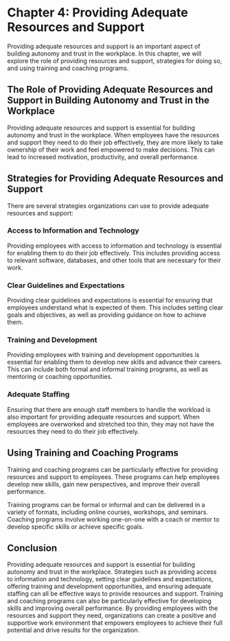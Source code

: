 Chapter 4: Providing Adequate Resources and Support
===================================================

Providing adequate resources and support is an important aspect of building autonomy and trust in the workplace. In this chapter, we will explore the role of providing resources and support, strategies for doing so, and using training and coaching programs.

The Role of Providing Adequate Resources and Support in Building Autonomy and Trust in the Workplace
----------------------------------------------------------------------------------------------------

Providing adequate resources and support is essential for building autonomy and trust in the workplace. When employees have the resources and support they need to do their job effectively, they are more likely to take ownership of their work and feel empowered to make decisions. This can lead to increased motivation, productivity, and overall performance.

Strategies for Providing Adequate Resources and Support
-------------------------------------------------------

There are several strategies organizations can use to provide adequate resources and support:

### Access to Information and Technology

Providing employees with access to information and technology is essential for enabling them to do their job effectively. This includes providing access to relevant software, databases, and other tools that are necessary for their work.

### Clear Guidelines and Expectations

Providing clear guidelines and expectations is essential for ensuring that employees understand what is expected of them. This includes setting clear goals and objectives, as well as providing guidance on how to achieve them.

### Training and Development

Providing employees with training and development opportunities is essential for enabling them to develop new skills and advance their careers. This can include both formal and informal training programs, as well as mentoring or coaching opportunities.

### Adequate Staffing

Ensuring that there are enough staff members to handle the workload is also important for providing adequate resources and support. When employees are overworked and stretched too thin, they may not have the resources they need to do their job effectively.

Using Training and Coaching Programs
------------------------------------

Training and coaching programs can be particularly effective for providing resources and support to employees. These programs can help employees develop new skills, gain new perspectives, and improve their overall performance.

Training programs can be formal or informal and can be delivered in a variety of formats, including online courses, workshops, and seminars. Coaching programs involve working one-on-one with a coach or mentor to develop specific skills or achieve specific goals.

Conclusion
----------

Providing adequate resources and support is essential for building autonomy and trust in the workplace. Strategies such as providing access to information and technology, setting clear guidelines and expectations, offering training and development opportunities, and ensuring adequate staffing can all be effective ways to provide resources and support. Training and coaching programs can also be particularly effective for developing skills and improving overall performance. By providing employees with the resources and support they need, organizations can create a positive and supportive work environment that empowers employees to achieve their full potential and drive results for the organization.
